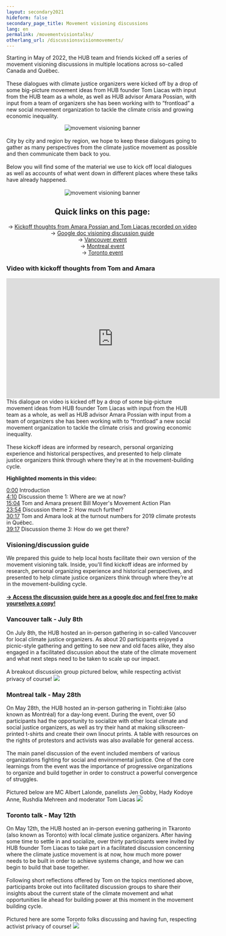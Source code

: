```yaml
---
layout: secondary2021
hideform: false
secondary_page_title: Movement visioning discussions
lang: en
permalink: /movementvisiontalks/
otherlang_url: /discussionsvisionmovements/
---
```

Starting in May of 2022, the HUB team and friends kicked off a series of movement visioning discussions in multiple locations across so-called Canada and Québec.<br/><br/>These dialogues with climate justice organizers were kicked off by a drop of some big-picture movement ideas from HUB founder Tom Liacas with input from the HUB team as a whole, as well as HUB advisor Amara Possian, with input from a team of organizers she has been working with to “frontload” a new social movement organization to tackle the climate crisis and growing economic inequality.<br/>
<div style="text-align:center;"><img src="/media/hubmovementvisioningtalks.png" alt="movement visioning banner"/></div>
<br/>City by city and region by region, we hope to keep these dialogues going to gather as many perspectives from the climate justice movement as possible and then communicate them back to you.<br/><br/>Below you will find some of the material we use to kick off local dialogues as well as accounts of what went down in different places where these talks have already happened.<br/><br/>

<div style="text-align:center;">
<img src="/media/howmuchfurthermed.png" alt="movement visioning banner">

## Quick links on this page:

→ [Kickoff thoughts from Amara Possian and Tom Liacas recorded on video](#video)<br/>
→ [Google doc visioning discussion guide](#guide)<br/>
→ [Vancouver event](#vancouver)<br/>
→ [Montreal event](#montreal)<br/>
→ [Toronto event](#toronto)

</div>

<a name="video"></a>


### Video with kickoff thoughts from Tom and Amara

<div style="text-align:center;"><iframe width="560" height="315" src="https://www.youtube.com/embed/0hRVXQ2pzao" title="YouTube video player" frameborder="0" allow="accelerometer; autoplay; clipboard-write; encrypted-media; gyroscope; picture-in-picture" allowfullscreen></iframe></div>
This dialogue on video is kicked off by a drop of some big-picture movement ideas from HUB founder Tom Liacas with input from the HUB team as a whole, as well as HUB advisor Amara Possian with input from a team of organizers she has been working with to “frontload” a new social movement organization to tackle the climate crisis and growing economic inequality.<br/><br/>
These kickoff ideas are informed by research, personal organizing experience and historical perspectives, and presented to help climate justice organizers think through where they’re at in the movement-building cycle.
<a name="guide"></a>

**Highlighted moments in this video:**
<br/>

[0:00](https://www.youtube.com/watch?v=0hRVXQ2pzao&t=0s) Introduction <br/>
[4:10](https://www.youtube.com/watch?v=0hRVXQ2pzao&t=250s) Discussion theme 1: Where are we at now? <br/>
[15:04](https://www.youtube.com/watch?v=0hRVXQ2pzao&t=904s) Tom and Amara present Bill Moyer's Movement Action Plan <br/>[
23:54](https://www.youtube.com/watch?v=0hRVXQ2pzao&t=1434s) Discussion theme 2: How much further? <br/>
[30:17](https://www.youtube.com/watch?v=0hRVXQ2pzao&t=1817s) Tom and Amara look at the turnout numbers for 2019 climate protests in Québec. <br/>
[39:17](https://www.youtube.com/watch?v=0hRVXQ2pzao&t=2357s) Discussion theme 3: How do we get there?

### Visioning/discussion guide

We prepared this guide to help local hosts facilitate their own version of the movement visioning talk. Inside, you'll find kickoff ideas are informed by research, personal organizing experience and historical perspectives, and presented to help climate justice organizers think through where they’re at in the movement-building cycle. <br/><br/>
**[→ Access the discussion guide here as a google doc and feel free to make yourselves a copy!](https://docs.google.com/document/d/1lRdAIXUYJgW4PmzbYRs8t2ZgPd7AcIPCVpWUcQIPvnw/edit#heading=h.vowe6359cnaw)**<a name="vancouver"></a>

### Vancouver talk - July 8th

On July 8th, the HUB hosted an in-person gathering in so-called Vancouver for local climate justice organizers. As about 20 participants enjoyed a picnic-style gathering and getting to see new and old faces alike, they also engaged in a facilitated discussion about the state of the climate movement and what next steps need to be taken to scale up our impact.<br/><br/>A breakout discussion group pictured below, while respecting activist privacy of course!
![](/media/vancouverpic.png)
<a name="montreal"></a>

### Montreal talk - May 28th

On May 28th, the HUB hosted an in-person gathering in Tiohti:áke (also known as Montréal) for a day-long event. During the event, over 50 participants had the opportunity to socialize with other local climate and social justice organizers, as well as try their hand at making silkscreen-printed t-shirts and create their own linocut prints. A table with resources on the rights of protestors and activists was also available for general access.<br/><br/>The main panel discussion of the event included members of various organizations fighting for social and environmental justice. One of the core learnings from the event was the importance of progressive organizations to organize and build together in order to construct a powerful convergence of struggles. <br/><br/>Pictured below are MC Albert Lalonde, panelists Jen Gobby, Hady Kodoye Anne, Rushdia Mehreen and moderator Tom Liacas
![](/media/montrealpic.jpg)
<a name="toronto"></a>

### Toronto talk - May 12th

On May 12th, the HUB hosted an in-person evening gathering in Tkaronto (also known as Toronto) with local climate justice organizers. After having some time to settle in and socialize, over thirty participants were invited by HUB founder Tom Liacas to take part in a facilitated discussion concerning where the climate justice movement is at now, how much more power needs to be built in order to achieve systems change, and how we can begin to build that base together.<br/><br/>Following short reflections offered by Tom on the topics mentioned above, participants broke out into facilitated discussion groups to share their insights about the current state of the climate movement and what opportunities lie ahead for building power at this moment in the movement building cycle.<br/><br/>Pictured here are some Toronto folks discussing and having fun, respecting activist privacy of course!
![](/media/torontopic.png)